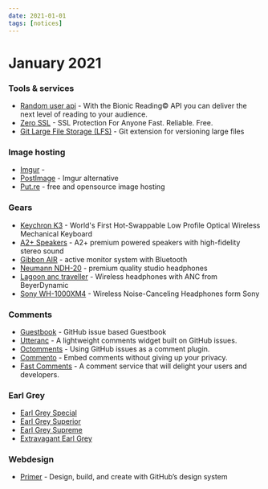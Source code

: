```yaml
---
date: 2021-01-01
tags: [notices]
---
```


# January 2021

### Tools & services

* [Random user api](https://randomuser.me/api/) - With the Bionic Reading© API you can deliver the next level of reading to your audience.
* [Zero SSL](https://zerossl.com/) - SSL Protection For Anyone Fast. Reliable. Free.
* [Git Large File Storage (LFS)](https://git-lfs.github.com/) - Git extension for versioning large files

### Image hosting

* [Imgur](https://imgur.com/) - 
* [PostImage](https://postimages.org/) - Imgur alternative
* [Put.re](https://put.re/) - free and opensource image hosting 

### Gears

* [Keychron K3](https://www.keychron.com/pages/keychron-k3-wireless-mechanical-keyboard) - World's First Hot-Swappable Low Profile Optical Wireless Mechanical Keyboard
* [A2+ Speakers](https://audioengineusa.com/shop/wirelessspeakers/a2-wireless-computer-speakers/) - A2+ premium powered speakers with high-fidelity stereo sound
* [Gibbon AIR](https://www.monkey-banana.de/project/gibbon-air/) - active monitor system with Bluetooth
* [Neumann NDH-20](https://en-de.neumann.com/ndh-20) - premium quality studio headphones
* [Lagoon anc traveller](https://europe.beyerdynamic.com/lagoon-anc-traveller.html) - Wireless headphones with ANC from BeyerDynamic
* [Sony WH-1000XM4](https://www.sony.com/electronics/headband-headphones/wh-1000xm4) - Wireless Noise-Canceling Headphones form Sony

### Comments

* [Guestbook](https://leerob.io/guestbook) - GitHub issue based Guestbook
* [Utteranc](https://utteranc.es) - A lightweight comments widget built on GitHub issues.
* [Octomments](https://ocs.now.sh) - Using GitHub issues as a comment plugin.
* [Commento](https://commento.io/) - Embed comments without giving up your privacy.
* [Fast Comments](https://fastcomments.com) - A comment service that will delight your users and developers.


### Earl Grey

* [Earl Grey Special](https://www.caj.cz/earl-grey-special~z528-000159.html)
* [Earl Grey Superior](https://oxalis.cz/cs/earl-grey-superior-60-g-8595218075732-231.htm/)
* [Earl Grey Supreme](https://harneyteas.cz/products/earl-grey-supreme-sypany-caj-196-g)
* [Extravagant Earl Grey](https://www.whittard.cz/extravagant-earl-grey/)

### Webdesign

* [Primer](https://primer.style) - Design, build, and create with GitHub’s design system